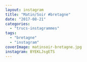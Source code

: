 ```yaml
---
layout: instagram
title: "Matin/Soir #bretagne"
date: "2017-08-21"
categories: 
  - "trucs-instagrammes"
tags: 
  - "bretagne"
  - "instagram"
coverImage: matinsoir-bretagne.jpg
instagram: BYEKLJsgETS
---
```


